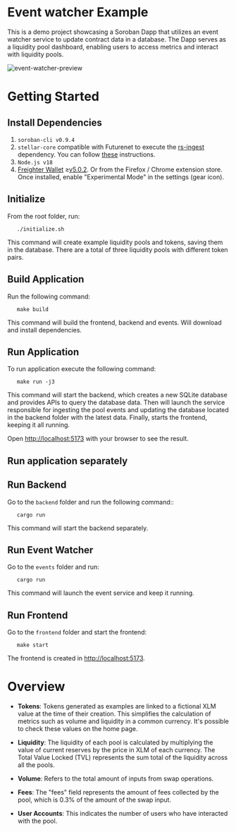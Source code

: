 # Event watcher Example

This is a demo project showcasing a Soroban Dapp that utilizes an event watcher service to update contract data in a database. The Dapp serves as a liquidity pool dashboard, enabling users to access metrics and interact with liquidity pools.

![event-watcher-preview](https://github.com/CheesecakeLabs/soroban-dapps/assets/31604209/f70a1ac7-aa6a-43c5-89ea-4d7313c95cd2)


Getting Started
===============

Install Dependencies
--------------------

1. `soroban-cli v0.9.4`
2. `stellar-core` compatible with Futurenet to execute the [rs-ingest](https://github.com/xycloo/rs-ingest) dependency. You can follow [these](https://github.com/xycloo/rs-ingest/tree/main#stellar-core-setup) instructions.
3. `Node.js v18`
4. [Freighter Wallet](https://www.freighter.app/) ≥[v5.0.2](https://github.com/stellar/freighter/releases/tag/2.9.1). Or from the Firefox / Chrome extension store. Once installed, enable "Experimental Mode" in the settings (gear icon).


Initialize
-----------
From the root folder, run:

       ./initialize.sh

This command will create example liquidity pools and tokens, saving them in the database. There are a total of three liquidity pools with different token pairs.

Build Application
-----------
Run the following command:

       make build

This command will build the frontend, backend and events. Will download and install dependencies.

Run Application
-----------
To run application execute the following command:

       make run -j3

This command will start the backend, which creates a new SQLite database and provides APIs to query the database data. Then will launch the service responsible for ingesting the pool events and updating the database located in the backend folder with the latest data. Finally, starts the frontend, keeping it all running.

Open [http://localhost:5173](http://localhost:5173) with your browser to see the result.

## Run application separately
Run Backend
-----------
Go to the `backend` folder and run the following command::

       cargo run

This command will start the backend separately.

Run Event Watcher
-----------
Go to the `events` folder and run:

       cargo run

This command will launch the event service and keep it running.


Run Frontend
-----------
Go to the `frontend` folder and start the frontend:

       make start


The frontend is created in [http://localhost:5173](http://localhost:5173). 


Overview
===============

- **Tokens**: Tokens generated as examples are linked to a fictional XLM value at the time of their creation. This simplifies the calculation of metrics such as volume and liquidity in a common currency. It's possible to check these values on the home page.

- **Liquidity**: The liquidity of each pool is calculated by multiplying the value of current reserves by the price in XLM of each currency. The Total Value Locked (TVL) represents the sum total of the liquidity across all the pools.

- **Volume**: Refers to the total amount of inputs from swap operations.

- **Fees**: The "fees" field represents the amount of fees collected by the pool, which is 0.3% of the amount of the swap input.

- **User Accounts**: This indicates the number of users who have interacted with the pool.
